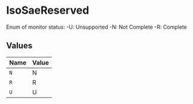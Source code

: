 # IsoSaeReserved

Enum of monitor status:
-U: Unsupported
-N: Not Complete
-R: Complete



## Values

| Name  | Value |
| ----- | ----- |
| `N`   | N     |
| `R`   | R     |
| `U`   | U     |